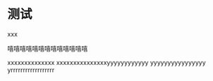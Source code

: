 # 测试
xxx

嘻嘻嘻嘻嘻嘻嘻嘻嘻嘻嘻嘻嘻

xxxxxxxxxxxxxx
xxxxxxxxxxxxxxxyyyyyyyyyyyy
yyyyyyyyyyyyyyyy
yrrrrrrrrrrrrrrrrrr


